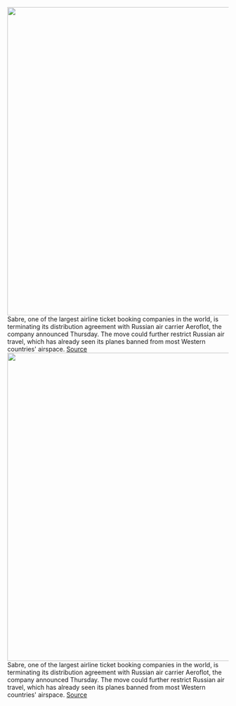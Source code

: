 <img src='https://cdn.vox-cdn.com/thumbor/ehnMsMbuuOQpMk4AkYRDTv199AE=/0x0:5179x3394/1200x800/filters:focal(2176x1283:3004x2111)/cdn.vox-cdn.com/uploads/chorus_image/image/70574200/1376620977.0.jpg' width='700px' /><br/>
Sabre, one of the largest airline ticket booking companies in the world, is terminating its distribution agreement with Russian air carrier Aeroflot, the company announced Thursday. The move could further restrict Russian air travel, which has already seen its planes banned from most Western countries' airspace.
<a href='https://www.theverge.com/2022/3/3/22959816/sabre-cuts-ties-aeroflot-russian-invasion-ukraine'> Source <a/><img src='https://cdn.vox-cdn.com/thumbor/ehnMsMbuuOQpMk4AkYRDTv199AE=/0x0:5179x3394/1200x800/filters:focal(2176x1283:3004x2111)/cdn.vox-cdn.com/uploads/chorus_image/image/70574200/1376620977.0.jpg' width='700px' /><br/>
Sabre, one of the largest airline ticket booking companies in the world, is terminating its distribution agreement with Russian air carrier Aeroflot, the company announced Thursday. The move could further restrict Russian air travel, which has already seen its planes banned from most Western countries' airspace.
<a href='https://www.theverge.com/2022/3/3/22959816/sabre-cuts-ties-aeroflot-russian-invasion-ukraine'> Source <a/>